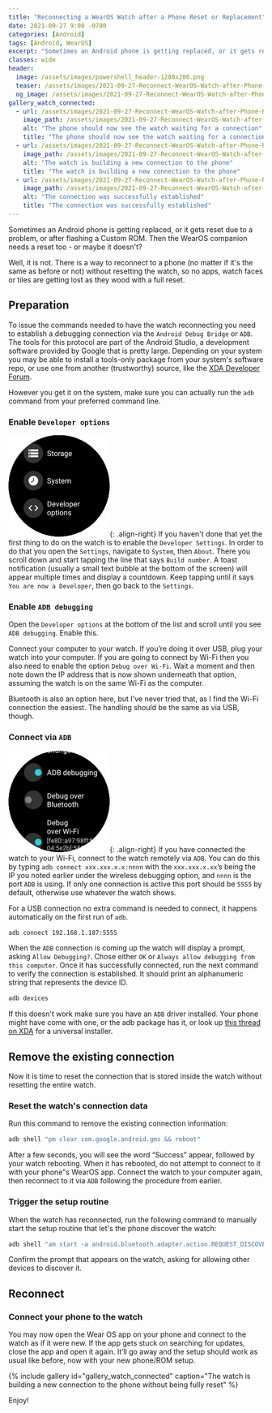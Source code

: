 ```yaml
---
title: "Reconnecting a WearOS Watch after a Phone Reset or Replacement"
date: 2021-09-27 9:00 -0700
categories: [Android]
tags: [Android, WearOS]
excerpt: "Sometimes an Android phone is getting replaced, or it gets reset due to a problem or after flashing a Custom ROM. Then the WearOS companion needs a reset too - or maybe not?"
classes: wide
header:
  image: /assets/images/powershell_header-1280x200.png
  teaser: /assets/images/2021-09-27-Reconnect-WearOS-Watch-after-Phone-Reset/watch_connected-250.png
  og_image: /assets/images/2021-09-27-Reconnect-WearOS-Watch-after-Phone-Reset/watch_connected-250.png
gallery_watch_connected:
  - url: /assets/images/2021-09-27-Reconnect-WearOS-Watch-after-Phone-Reset/screen3.png
    image_path: /assets/images/2021-09-27-Reconnect-WearOS-Watch-after-Phone-Reset/screen3-350.png
    alt: "The phone should now see the watch waiting for a connection"
    title: "The phone should now see the watch waiting for a connection"
  - url: /assets/images/2021-09-27-Reconnect-WearOS-Watch-after-Phone-Reset/screen4.png
    image_path: /assets/images/2021-09-27-Reconnect-WearOS-Watch-after-Phone-Reset/screen4-350.png
    alt: "The watch is building a new connection to the phone"
    title: "The watch is building a new connection to the phone"
  - url: /assets/images/2021-09-27-Reconnect-WearOS-Watch-after-Phone-Reset/screen5.png
    image_path: /assets/images/2021-09-27-Reconnect-WearOS-Watch-after-Phone-Reset/screen5-350.png
    alt: "The connection was successfully established"
    title: "The connection was successfully established"
---
```

Sometimes an Android phone is getting replaced, or it gets reset due to a problem, or after flashing a Custom ROM. Then the WearOS companion needs a reset too - or maybe it doesn't?

Well, it is not. There is a way to reconnect to a phone (no matter if it's the same as before or not) without resetting the watch, so no apps, watch faces or tiles are getting lost as they wood with a full reset.

## Preparation

To issue the commands needed to have the watch reconnecting you need to establish a debugging connection via the `Android Debug Bridge` or `ADB`. The tools for this protocol are part of the Android Studio, a development software provided by Google that is pretty large. Depending on your system you may be able to install a tools-only package from your system's software repo, or use one from another (trustworthy) source, like the [XDA Developer Forum](https://www.xda-developers.com).

However you get it on the system, make sure you can actually run the `adb` command from your preferred command line.

### Enable `Developer options`

[![Enable Developer options in Settings](/assets/images/2021-09-27-Reconnect-WearOS-Watch-after-Phone-Reset/screen1-200.png)](/assets/images/2021-09-27-Reconnect-WearOS-Watch-after-Phone-Reset/screen1.png){: .align-right}
If you haven't done that yet the first thing to do on the watch is to enable the `Developer Settings`. In order to do that you open the `Settings`, navigate to `System`, then `About`. There you scroll down and start tapping the line that says `Build number`. A toast notification (usually a small text bubble at the bottom of the screen) will appear multiple times and display a countdown. Keep tapping until it says `You are now a Developer`, then go back to the `Settings`. 

### Enable `ADB debugging`

Open the `Developer options` at the bottom of the list and scroll until you see `ADB debugging`. Enable this. 

Connect your computer to your watch. If you’re doing it over USB, plug your watch into your computer. If you are going to connect by Wi-Fi then you also need to enable the option `Debug over Wi-Fi`. Wait a moment and then note down the IP address that is now shown underneath that option, assuming the watch is on the same Wi-Fi as the computer.

Bluetooth is also an option here, but I've never tried that, as I find the Wi-Fi connection the easiest. The handling should be the same as via USB, though.

### Connect via `ADB`

[![Enable Developer options in Settings](/assets/images/2021-09-27-Reconnect-WearOS-Watch-after-Phone-Reset/screen2-200.png)](/assets/images/2021-09-27-Reconnect-WearOS-Watch-after-Phone-Reset/screen2.png){: .align-right}
If you have connected the watch to your Wi-Fi, connect to the watch remotely via `ADB`. You can do this by typing `adb connect xxx.xxx.x.x:nnnn` with the `xxx.xxx.x.xx`’s being the IP you noted earlier under the wireless debugging option, and `nnnn` is the port `ADB` is using. If only one connection is active this port should be `5555` by default, otherwise use whatever the watch shows.

For a USB connection no extra command is needed to connect, it happens automatically on the first run of `adb`.

```bash
adb connect 192.168.1.187:5555
```


When the `ADB` connection is coming up the watch will display a prompt, asking `Allow Debugging?`. Chose either `OK` or `Always allow debugging from this computer`. Once it has successfully connected, run the next command to verify the connection is established. It should print an alphanumeric string that represents the device ID.

```bash
adb devices
```

If this doesn't work make sure you have an `ADB` driver installed. Your phone might have come with one, or the adb package has it, or look up [this thread on XDA](https://forum.xda-developers.com/t/official-tool-windows-adb-fastboot-and-drivers-15-seconds-adb-installer-v1-4-3.2588979/) for a universal installer.

## Remove the existing connection

Now it is time to reset the connection that is stored inside the watch without resetting the entire watch.

### Reset the watch's connection data

Run this command to remove the existing connection information:

```bash
adb shell "pm clear com.google.android.gms && reboot"
```

After a few seconds, you will see the word “Success” appear, followed by your watch rebooting. When it has rebooted, do not attempt to connect to it with your phone"s WearOS app. Connect the watch to your computer again, then reconnect to it via `ADB` following the procedure from earlier.

### Trigger the setup routine

When the watch has reconnected, run the following command to manually start the setup routine that let's the phone discover the watch:

```bash
adb shell "am start -a android.bluetooth.adapter.action.REQUEST_DISCOVERABLE"
```

Confirm the prompt that appears on the watch, asking for allowing other devices to discover it. 

## Reconnect

### Connect your phone to the watch

You may now open the Wear OS app on your phone and connect to the watch as if it were new.  If the app gets stuck on searching for updates, close the app and open it again. It’ll go away and the setup should work as usual like before, now with your new phone/ROM setup.

{% include gallery id="gallery_watch_connected" caption="The watch is building a new connection to the phone without being fully reset" %}

Enjoy!
